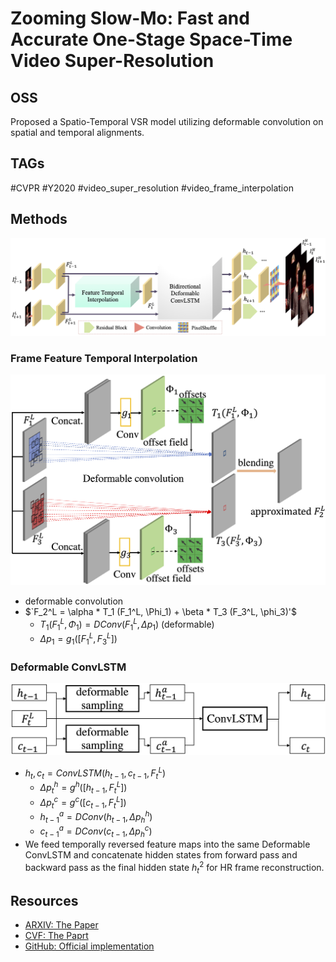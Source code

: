 # Zooming Slow-Mo: Fast and Accurate One-Stage Space-Time Video Super-Resolution

## OSS

Proposed a Spatio-Temporal VSR model utilizing deformable convolution on spatial and temporal alignments.

## TAGs

#CVPR #Y2020 #video_super_resolution #video_frame_interpolation

## Methods

![](./assets/framework.png)

### Frame Feature Temporal Interpolation

![](./assets/feature_interp_fig.png)

- deformable convolution
- $`F_2^L = \alpha * T_1 (F_1^L, \Phi_1) + \beta * T_3 (F_3^L, \phi_3)'$
    - $`T_1 (F_1^L, \Phi_1) = DConv(F_1^L, \Delta p_1)`$ (deformable)
    - $`\Delta p_1 = g_1 ([F_1^L, F_3^L])`$

### Deformable ConvLSTM

![](./assets/dconvlstm.png)

- $`h_t, c_t = ConvLSTM(h_{t-1}, c_{t-1}, F_t^L)`$
    - $`\Delta p_t^h = g^h ([h_{t-1}, F_t^L])`$
    - $`\Delta p_t^c = g^c ([c_{t-1}, F_t^L])`$
    - $`h_{t-1}^a = DConv(h_{t-1}, \Delta p_h^h)`$
    - $`c_{t-1}^a = DConv(c_{t-1}, \Delta p_h^c)`$
- We feed temporally reversed feature maps into the same Deformable ConvLSTM and concatenate hidden states from forward pass and backward pass as the final hidden state $`h_t^2`$ for HR frame reconstruction.


## Resources

- [ARXIV: The Paper](https://arxiv.org/abs/2002.11616)
- [CVF: The Paprt](https://openaccess.thecvf.com/content_CVPR_2020/papers/Xiang_Zooming_Slow-Mo_Fast_and_Accurate_One-Stage_Space-Time_Video_Super-Resolution_CVPR_2020_paper.pdf)
- [GitHub: Official implementation](https://github.com/Mukosame/Zooming-Slow-Mo-CVPR-2020)
